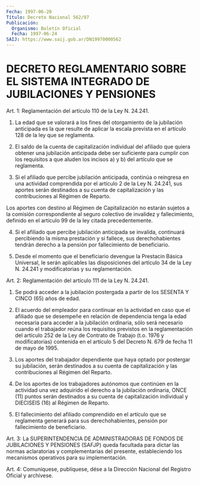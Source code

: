 ```yaml
---
Fecha: 1997-06-20
Título: Decreto Nacional 562/97
Publicación:
  Organismo: Boletín Oficial
  Fecha: 1997-06-24
SAIJ: https://www.saij.gob.ar/DN19970000562
---
```

# DECRETO REGLAMENTARIO SOBRE EL SISTEMA INTEGRADO DE JUBILACIONES Y PENSIONES

<a id="1"></a>
Art. 1: Reglamentación del artículo 110 de la Ley N. 24.241.

1. La edad que se valorará  a los fines del otorgamiento de la jubilación anticipada es la que resulte de aplicar la escala prevista en el artículo 128 de la ley que se reglamenta.

2. El saldo de la cuenta de capitalización individual del afiliado que quiera obtener una jubilación anticipada debe ser suficiente para cumplir con los requisitos a que aluden los incisos a) y b) del artículo que se reglamenta.

3. Si el afiliado que percibe jubilación anticipada, continúa o reingresa en una actividad comprendida por el artículo 2 de la Ley N. 24.241, sus aportes serán destinados a su cuenta de capitalización y las contribuciones al Régimen de Reparto.

Los aportes con destino al Régimen de Capitalización no estarán sujetos a la comisión correspondiente al seguro colectivo de invalidez y fallecimiento, definido en el artículo 99 de la ley citada precedentemente.

4. Si el afiliado que percibe jubilación anticipada se invalida, continuará percibiendo la misma prestación y si fallece, sus derechohabientes tendrán derecho a la pensión por fallecimiento de beneficiario.

5. Desde el momento que el beneficiario devengue la Prestacin Básica Universal, le serán aplicables las disposiciones del artículo 34 de la Ley N. 24.241 y modificatorias y su reglamentación.

<a id="2"></a>
Art. 2: Reglamentación del artículo 111 de la Ley N. 24.241.

1. Se podrá acceder a la jubilación postergada a partir de los SESENTA Y CINCO (65) años de edad.

2. El acuerdo del empleador para continuar  en  la  actividad  en caso  que  el afiliado que se desempeñe en relación de dependencia tenga la edad necesaria  para  acceder  a  la jubilación ordinaria, sólo  será  necesario  cuando  el trabajador reúna  los  requisitos previstos  en la reglamentación del artículo  252  de  la  Ley  de Contrato de  Trabajo  (t.o.  1976 y modificatorias) contenida en el artículo  5  del  Decreto  N. 679  de  fecha 11 de mayo de 1995.

3. Los aportes del trabajador  dependiente  que  haya  optado por postergar su jubilación, serán destinados a su cuenta de capitalización   y  las  contribuciones  al  Régimen  del  Reparto.

4. De los aportes  de los trabajadores autónomos que continúen en la  actividad una  vez  adquirido   el  derecho  a  la  jubilación ordinaria,  ONCE  (11)  puntos  serán destinados  a  su  cuenta  de capitalización individual y DIECISEIS  (16)  al  Régimen de Reparto.

5. El fallecimiento del afiliado comprendido en  el  artículo que se  reglamenta  generará  para  sus  derechohabientes, pensión  por fallecimiento de beneficiario.

<a id="3"></a>
Art.  3: La  SUPERINTENDENCIA DE ADMINISTRADORAS  DE  FONDOS  DE JUBILACIONES Y PENSIONES  (SAFJP)  queda  facultada para dictar las normas  aclaratorias y complementarias del presente,  estableciendo los mecanismos operativos para su implementación.

<a id="4"></a>
Art. 4: Comuníquese, publíquese, dése a  la Dirección Nacional del Registro Oficial y archívese.